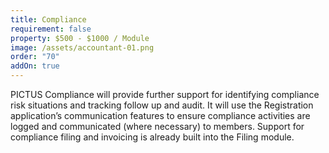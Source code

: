 ```yaml
---
title: Compliance
requirement: false
property: $500 - $1000 / Module
image: /assets/accountant-01.png
order: "70"
addOn: true
---
```

PICTUS Compliance will provide further support for identifying compliance risk situations and tracking follow up and audit. It will use the Registration application’s communication features to ensure compliance activities are logged and communicated (where necessary) to members. Support for compliance filing and invoicing is already built into the Filing module.